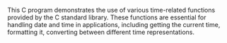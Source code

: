 This C program demonstrates the use of various time-related functions provided by the C standard library. 
These functions are essential for handling date and time in 
applications, 
including getting the current time, 
formatting it,
converting between different time representations.
